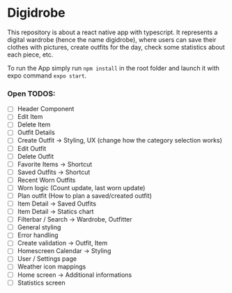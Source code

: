 # Digidrobe

This repository is about a react native app with typescript. It represents a digital wardrobe (hence the name digidrobe), where users can save their clothes with pictures, create outfits for the day, check some statistics about each piece, etc.

To run the App simply run `npm install` in the root folder and launch it with expo command `expo start`.

### Open TODOS:

- [ ] Header Component
- [ ] Edit Item
- [ ] Delete Item
- [ ] Outfit Details
- [ ] Create Outfit -> Styling, UX (change how the category selection works)
- [ ] Edit Outfit
- [ ] Delete Outfit
- [ ] Favorite Items -> Shortcut
- [ ] Saved Outfits -> Shortcut
- [ ] Recent Worn Outfits
- [ ] Worn logic (Count update, last worn update)
- [ ] Plan outfit (How to plan a saved/created outfit)
- [ ] Item Detail -> Saved Outfits
- [ ] Item Detail -> Statics chart
- [ ] Filterbar / Search -> Wardrobe, Outfitter
- [ ] General styling
- [ ] Error handling
- [ ] Create validation -> Outfit, Item
- [ ] Homescreen Calendar -> Styling
- [ ] User / Settings page
- [ ] Weather icon mappings
- [ ] Home screen -> Additional informations
- [ ] Statistics screen
